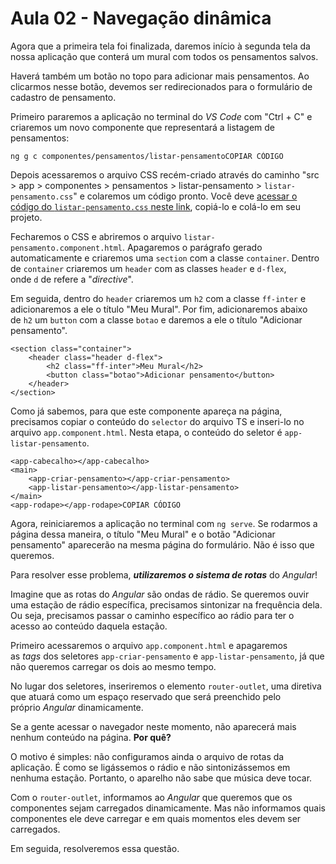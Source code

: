 # Aula 02 - Navegação dinâmica

Agora que a primeira tela foi finalizada, daremos início à segunda tela da nossa aplicação que conterá um mural com todos os pensamentos salvos.

Haverá também um botão no topo para adicionar mais pensamentos. Ao clicarmos nesse botão, devemos ser redirecionados para o formulário de cadastro de pensamento.

Primeiro pararemos a aplicação no terminal do *VS Code* com "Ctrl + C" e criaremos um novo componente que representará a listagem de pensamentos:

```
ng g c componentes/pensamentos/listar-pensamentoCOPIAR CÓDIGO
```

Depois acessaremos o arquivo CSS recém-criado através do caminho "src > app > componentes > pensamentos > listar-pensamento > `listar-pensamento.css`" e colaremos um código pronto. Você deve [acessar o código do `listar-pensamento.css` neste link](https://github.com/alura-cursos/2438-angular-memoteca/blob/aula-3/src/app/componentes/pensamentos/listar-pensamento/listar-pensamento.component.css), copiá-lo e colá-lo em seu projeto.

Fecharemos o CSS e abriremos o arquivo `listar-pensamento.component.html`. Apagaremos o parágrafo gerado automaticamente e criaremos uma `section` com a classe `container`. Dentro de `container` criaremos um `header` com as classes `header` e `d-flex`, onde `d` de refere a "*directive*".

Em seguida, dentro do `header` criaremos um `h2` com a classe `ff-inter` e adicionaremos a ele o título "Meu Mural". Por fim, adicionaremos abaixo de `h2` um `button` com a classe `botao` e daremos a ele o título "Adicionar pensamento".

```
<section class="container">
    <header class="header d-flex">
        <h2 class="ff-inter">Meu Mural</h2>
        <button class="botao">Adicionar pensamento</button>
    </header>
</section>
```

Como já sabemos, para que este componente apareça na página, precisamos copiar o conteúdo do `selector` do arquivo TS e inseri-lo no arquivo `app.component.html`. Nesta etapa, o conteúdo do seletor é `app-listar-pensamento`.

```
<app-cabecalho></app-cabecalho>
<main>
    <app-criar-pensamento></app-criar-pensamento>
    <app-listar-pensamento></app-listar-pensamento>
</main>
<app-rodape></app-rodape>COPIAR CÓDIGO
```

Agora, reiniciaremos a aplicação no terminal com `ng serve`. Se rodarmos a página dessa maneira, o título "Meu Mural" e o botão "Adicionar pensamento" aparecerão na mesma página do formulário. Não é isso que queremos.

Para resolver esse problema, ***utilizaremos o sistema de rotas*** do *Angular*!

Imagine que as rotas do *Angular* são ondas de rádio. Se queremos ouvir uma estação de rádio específica, precisamos sintonizar na frequência dela. Ou seja, precisamos passar o caminho específico ao rádio para ter o acesso ao conteúdo daquela estação.

Primeiro acessaremos o arquivo `app.component.html` e apagaremos as *tags* dos seletores `app-criar-pensamento` e `app-listar-pensamento`, já que não queremos carregar os dois ao mesmo tempo.

No lugar dos seletores, inseriremos o elemento `router-outlet`, uma diretiva que atuará como um espaço reservado que será preenchido pelo próprio *Angular* dinamicamente.

Se a gente acessar o navegador neste momento, não aparecerá mais nenhum conteúdo na página. **Por quê?**

O motivo é simples: não configuramos ainda o arquivo de rotas da aplicação. É como se ligássemos o rádio e não sintonizássemos em nenhuma estação. Portanto, o aparelho não sabe que música deve tocar.

Com o `router-outlet`, informamos ao *Angular* que queremos que os componentes sejam carregados dinamicamente. Mas não informamos quais componentes ele deve carregar e em quais momentos eles devem ser carregados.

Em seguida, resolveremos essa questão.